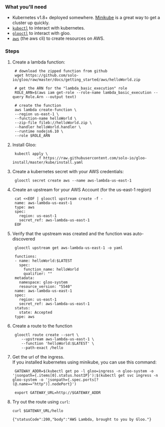 ### What you'll need
- Kubernetes v1.8+ deployed somewhere. [Minikube](https://kubernetes.io/docs/tasks/tools/install-minikube/) is a great way to get a cluster up quickly.
- [`kubectl`](https://kubernetes.io/docs/tasks/tools/install-kubectl/) to interact with kubernetes.
- [`glooctl`](https://github.com/solo-io/glooctl) to interact with gloo.
- [`aws`](https://aws.amazon.com/cli/) (the aws cli) to create resources on AWS.


### Steps

1. Create a lambda function:

        # download the zipped function from github
        wget https://github.com/solo-io/gloo/raw/master/docs/getting_started/aws/helloWorld.zip

        # get the ARN for the "lambda_basic_execution" role
        ROLE_ARN=$(aws iam get-role --role-name lambda_basic_execution --query Role.Arn --output text)

        # create the function    
        aws lambda create-function \
        --region us-east-1 \
        --function-name helloWorld \
        --zip-file fileb://helloWorld.zip \
        --handler helloWorld.handler \
        --runtime nodejs6.10 \
        --role $ROLE_ARN


1. Install Gloo:

        kubectl apply \
                  -f https://raw.githubusercontent.com/solo-io/gloo-install/master/kube/install.yaml


1. Create a kubernetes secret with your AWS credentials:
        
        glooctl secret create aws --name aws-lambda-us-east-1  

   
1. Create an upstream for your AWS Account (for the us-east-1 region)

        cat <<EOF | glooctl upstream create -f -
        name: aws-lambda-us-east-1
        type: aws
        spec:
          region: us-east-1
          secret_ref: aws-lambda-us-east-1
        EOF
        
1. Verify that the upstream was created and the function was auto-discovered

        glooctl upstream get aws-lambda-us-east-1 -o yaml

        functions:
        - name: helloWorld:$LATEST
          spec:
            function_name: helloWorld
            qualifier: ""
        metadata:
          namespace: gloo-system
          resource_version: "5540"
        name: aws-lambda-us-east-1
        spec:
          region: us-east-1
          secret_ref: aws-lambda-us-east-1
        status:
          state: Accepted
        type: aws

1. Create a route to the function

        glooctl route create --sort \
           --upstream aws-lambda-us-east-1 \
           --function 'helloWorld:$LATEST' \
           --path-exact /hello 


1. Get the url of the ingress.  
If you installed kubernetes using minikube, you can use this command:

        GATEWAY_ADDR=$(kubectl get po -l gloo=ingress -n gloo-system -o 'jsonpath={.items[0].status.hostIP}'):$(kubectl get svc ingress -n gloo-system -o 'jsonpath={.spec.ports[?(@.name=="http")].nodePort}')
        
        export GATEWAY_URL=http://$GATEWAY_ADDR

 1. Try out the route using `curl`:
 
        curl $GATEWAY_URL/hello
 
        {"statusCode":200,"body":"AWS Lambda, brought to you by Gloo."}